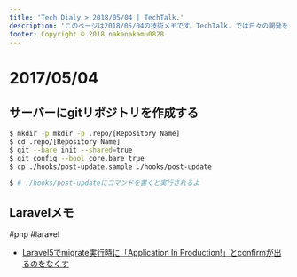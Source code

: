 ```yaml
---
title: 'Tech Dialy > 2018/05/04 | TechTalk.'
description: 'このページは2018/05/04の技術メモです。TechTalk. では日々の開発を個人メモとして残しています。将来に向けて技術ノウハウを蓄積することを目的とします。'
footer: Copyright © 2018 nakanakamu0828
---
```

# 2017/05/04
## サーバーにgitリポジトリを作成する

```sh
$ mkdir -p mkdir -p .repo/[Repository Name]
$ cd .repo/[Repository Name]
$ git --bare init --shared=true
$ git config --bool core.bare true
$ cp ./hooks/post-update.sample ./hooks/post-update

$ # ./hooks/post-updateにコマンドを書くと実行されるよ
```


## Laravelメモ
#php #laravel

* [Laravel5でmigrate実行時に「Application In Production!」とconfirmが出るのをなくす](https://qiita.com/maruware/items/b66fd02f15d7a87ed6fc)
